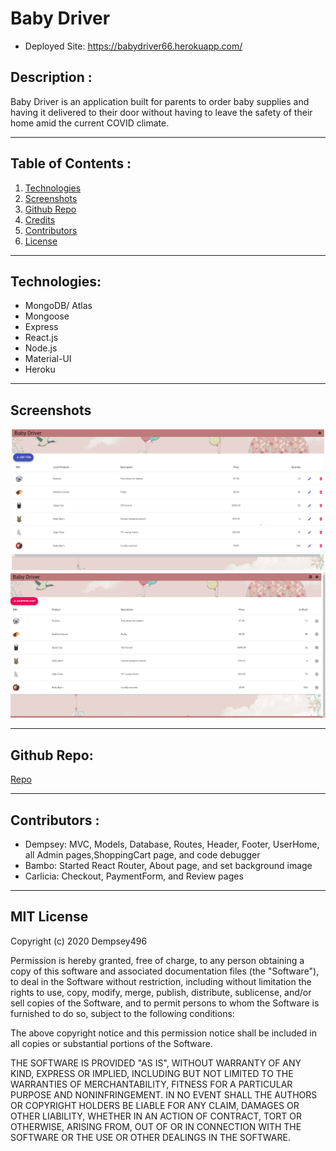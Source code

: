 # Baby Driver

* Deployed Site: https://babydriver66.herokuapp.com/ 

## Description :

Baby Driver is an application built for parents to order baby supplies and having it delivered to their door without having to leave the safety of their home amid the current COVID climate.

***

## Table of Contents :
1. [Technologies](#tech)
2. [Screenshots](#shots)
3. [Github Repo](#repo)
4. [Credits](#creds)
5. [Contributors](#help)
6. [License](#lice)

***
<a name="tech"></a>

## Technologies:
* MongoDB/ Atlas
* Mongoose
* Express
* React.js
* Node.js
* Material-UI
* Heroku

***
<a name="shots"></a>

## Screenshots
![Admin Home Screenshot](client\assets\images\bbAdminHome.png)
![User Home Screenshot](./client\assets\images\bbUserHome.png)

***
<a name="repo"></a>

## Github Repo:
[Repo](https://github.com/Dempsey496/project-3)

***
<a name="creds"></a>

## Contributors :

* Dempsey: MVC, Models, Database, Routes, Header, Footer, UserHome, all Admin pages,ShoppingCart page, and code debugger
* Bambo: Started React Router, About page, and set background image
* Carlicia: Checkout, PaymentForm, and Review pages

***
<a name="lice"></a>

## MIT License

Copyright (c) 2020 Dempsey496

Permission is hereby granted, free of charge, to any person obtaining a copy
of this software and associated documentation files (the "Software"), to deal
in the Software without restriction, including without limitation the rights
to use, copy, modify, merge, publish, distribute, sublicense, and/or sell
copies of the Software, and to permit persons to whom the Software is
furnished to do so, subject to the following conditions:

The above copyright notice and this permission notice shall be included in all
copies or substantial portions of the Software.

THE SOFTWARE IS PROVIDED "AS IS", WITHOUT WARRANTY OF ANY KIND, EXPRESS OR
IMPLIED, INCLUDING BUT NOT LIMITED TO THE WARRANTIES OF MERCHANTABILITY,
FITNESS FOR A PARTICULAR PURPOSE AND NONINFRINGEMENT. IN NO EVENT SHALL THE
AUTHORS OR COPYRIGHT HOLDERS BE LIABLE FOR ANY CLAIM, DAMAGES OR OTHER
LIABILITY, WHETHER IN AN ACTION OF CONTRACT, TORT OR OTHERWISE, ARISING FROM,
OUT OF OR IN CONNECTION WITH THE SOFTWARE OR THE USE OR OTHER DEALINGS IN THE
SOFTWARE.
